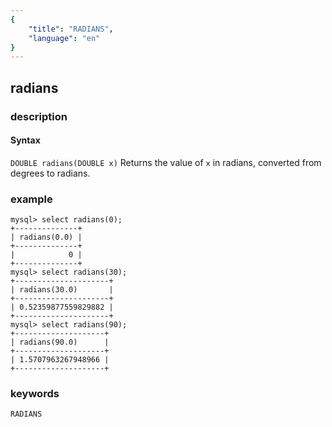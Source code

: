 ```yaml
---
{
    "title": "RADIANS",
    "language": "en"
}
---
```


<!-- 
Licensed to the Apache Software Foundation (ASF) under one
or more contributor license agreements.  See the NOTICE file
distributed with this work for additional information
regarding copyright ownership.  The ASF licenses this file
to you under the Apache License, Version 2.0 (the
"License"); you may not use this file except in compliance
with the License.  You may obtain a copy of the License at
  http://www.apache.org/licenses/LICENSE-2.0
Unless required by applicable law or agreed to in writing,
software distributed under the License is distributed on an
"AS IS" BASIS, WITHOUT WARRANTIES OR CONDITIONS OF ANY
KIND, either express or implied.  See the License for the
specific language governing permissions and limitations
under the License.
-->

## radians

### description
#### Syntax

`DOUBLE radians(DOUBLE x)`
Returns the value of `x` in radians, converted from degrees to radians.

### example

```
mysql> select radians(0);
+--------------+
| radians(0.0) |
+--------------+
|            0 |
+--------------+
mysql> select radians(30);
+---------------------+
| radians(30.0)       |
+---------------------+
| 0.52359877559829882 |
+---------------------+
mysql> select radians(90);
+--------------------+
| radians(90.0)      |
+--------------------+
| 1.5707963267948966 |
+--------------------+
```

### keywords
	RADIANS
